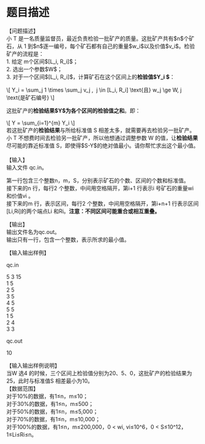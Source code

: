 # 题目描述


<p>
【问题描述】 <br/>
小 T 是一名质量监督员，最近负责检验一批矿产的质量。这批矿产共有$n$个矿石，从 1 到$n$逐一编号，每个矿石都有自己的重量$w_i$以及价值$v_i$。检验矿产的流程是： <br/>
1. 给定 m个区间$[L_i, R_i]$； <br/>
2. 选出一个参数$W$； <br/>
3. 对于一个区间$[L_i, R_i]$，计算矿石在这个区间上的<strong>检验值$Y_i $</strong>： 
</p>
<p>
\[ Y_i = \sum_j 1 \times \sum_j v_j ,  j \in [L_i, R_i] \text{且} w_j \ge W, j \text{是矿石编号} \]
</p>
<p>
这批矿产的<strong>检验结果$Y$为各个区间的检验值之和</strong>。即：
</p>
<p>
\[ Y = \sum_{i=1}^{m} Y_i \]<br/>
若这批矿产的<strong>检验结果</strong>与所给标准值 S 相差太多，就需要再去检验另一批矿产。小 T 不想费时间去检验另一批矿产，所以他想通过调整参数 W 的值，让<strong>检验结果</strong>尽可能的靠近标准值 S，即使得$S-Y$的绝对值最小。请你帮忙求出这个最小值。 <br/>
<br/>
【输入】 <br/>
输入文件 qc.in。
</p>
<p>
第一行包含三个整数n，m，S，分别表示矿石的个数、区间的个数和标准值。<br/>
接下来的n 行，每行2 个整数，中间用空格隔开，第i+1 行表示i 号矿石的重量wi 和价值vi 。<br/>
接下来的m 行，表示区间，每行2 个整数，中间用空格隔开，第i+n+1 行表示区间[Li,Ri]的两个端点Li 和Ri。<strong>注意：不同区间可能重合或相互重叠。</strong> 
</p>
<p>
【输出】<br/>
输出文件名为qc.out。<br/>
输出只有一行，包含一个整数，表示所求的最小值。
</p>
<p>
【输入输出样例】
</p>
<p>
qc.in
</p>
<p>
5 3 15<br/>
1 5<br/>
2 5<br/>
3 5<br/>
4 5<br/>
5 5<br/>
1 5<br/>
2 4<br/>
3 3
</p>
<p>
qc.out
</p>
<p>
10
</p>
<p>
【输入输出样例说明】<br/>
当W 选4 的时候，三个区间上检验值分别为20、5、0，这批矿产的检验结果为25，此时与标准值S 相差最小为10。<br/>
【数据范围】<br/>
对于10%的数据，有1≤n，m≤10；<br/>
对于30%的数据，有1≤n，m≤500；<br/>
对于50%的数据，有1≤n，m≤5,000；<br/>
对于70%的数据，有1≤n，m≤10,000；<br/>
对于100%的数据，有1≤n，m≤200,000，0 &lt; wi, vi≤10^6，0 &lt; S≤10^12，1≤Li≤Ri≤n。
</p>
